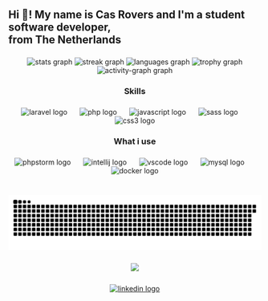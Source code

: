 <h2 align="left">Hi 👋! My name is Cas Rovers and I'm a student software developer,<br> from The Netherlands</h2>

###

<div align="center">
  <img src="https://github-readme-stats.vercel.app/api?username=cas-rovers&hide_title=false&hide_rank=false&show_icons=true&include_all_commits=true&count_private=true&disable_animations=false&theme=radical&locale=en&hide_border=true" height="150" alt="stats graph"  />
  <img src="https://streak-stats.demolab.com?user=cas-rovers&locale=en&mode=daily&theme=radical&hide_border=true&border_radius=5&date_format=M%20j%5B,%20Y%5D" height="150" alt="streak graph"  />
  <img src="https://github-readme-stats.vercel.app/api/top-langs?username=cas-rovers&locale=en&hide_title=false&layout=compact&card_width=320&langs_count=5&theme=radical&hide_border=true" height="150" alt="languages graph"  />
  <img src="https://github-profile-trophy.vercel.app?username=cas-rovers&theme=dracula&no-frame=true&no-bg=true" height="150" alt="trophy graph"  />
  <img src="https://github-readme-activity-graph.vercel.app/graph?username=cas-rovers&theme=redical&custom_title=My%20activity&area=true&hide_border=true&hide_title=false&radius=16" height="320" alt="activity-graph graph"  />
</div>

###

<h3 align="center">Skills</h3>

###

<div align="center">
  <img src="https://cdn.simpleicons.org/laravel/FF2D20" height="75" alt="laravel logo"  />
  <img width="17" />
  <img src="https://cdn.jsdelivr.net/gh/devicons/devicon/icons/php/php-original.svg" height="75" alt="php logo"  />
  <img width="17" />
  <img src="https://cdn.jsdelivr.net/gh/devicons/devicon/icons/javascript/javascript-original.svg" height="75" alt="javascript logo"  />
  <img width="17" />
  <img src="https://cdn.jsdelivr.net/gh/devicons/devicon/icons/sass/sass-original.svg" height="75" alt="sass logo"  />
  <img width="17" />
  <img src="https://cdn.jsdelivr.net/gh/devicons/devicon/icons/css3/css3-original.svg" height="75" alt="css3 logo"  />
</div>

###

<h3 align="center">What i use</h3>

###

<div align="center">
  <img src="https://cdn.jsdelivr.net/gh/devicons/devicon/icons/phpstorm/phpstorm-original.svg" height="75" alt="phpstorm logo"  />
  <img width="17" />
  <img src="https://cdn.jsdelivr.net/gh/devicons/devicon/icons/intellij/intellij-original.svg" height="75" alt="intellij logo"  />
  <img width="17" />
  <img src="https://cdn.jsdelivr.net/gh/devicons/devicon/icons/vscode/vscode-original.svg" height="75" alt="vscode logo"  />
  <img width="17" />
  <img src="https://cdn.simpleicons.org/mysql/4479A1" height="75" alt="mysql logo"  />
  <img width="17" />
  <img src="https://cdn.jsdelivr.net/gh/devicons/devicon/icons/docker/docker-original.svg" height="75" alt="docker logo"  />
</div>

###

<br clear="both">

<img src="https://raw.githubusercontent.com/cas-rovers/cas-rovers/output/snake.svg" alt="Snake animation" />

###

<div align="center">
  <img src="https://visitor-badge.laobi.icu/badge?page_id=cas-rovers.cas-rovers&"  />
</div>

###

<div align="center">
  <a href="https://www.linkedin.com/in/casrovers/" target="_blank">
    <img src="https://raw.githubusercontent.com/maurodesouza/profile-readme-generator/master/src/assets/icons/social/linkedin/default.svg" width="52" height="40" alt="linkedin logo"  />
  </a>
</div>

###

